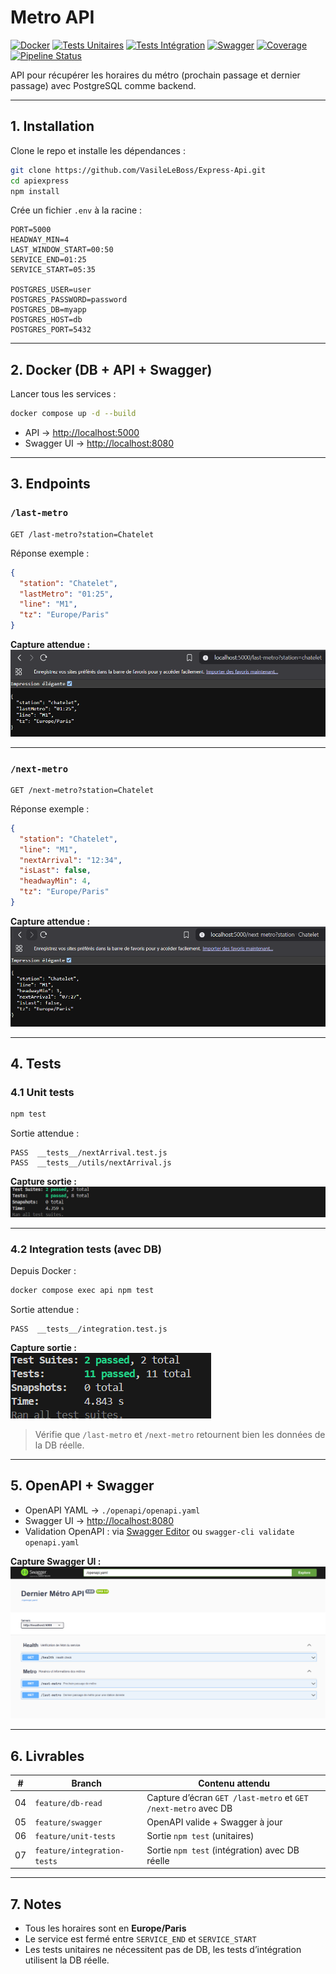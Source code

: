 # Metro API

[![Docker](https://img.shields.io/badge/docker-ready-blue)](https://www.docker.com/)
[![Tests Unitaires](https://img.shields.io/badge/tests-unit-green)]()
[![Tests Intégration](https://img.shields.io/badge/tests-integration-yellow)]()
[![Swagger](https://img.shields.io/badge/swagger-ui-blue)](http://localhost:8080)
[![Coverage](https://img.shields.io/badge/coverage-100%25-brightgreen)]()
[![Pipeline Status](https://gitlab.com/VasileLeBoss/apiexpress/badges/master/pipeline.svg?style=flat)](https://gitlab.com/VasileLeBoss/apiexpress/-/pipelines)

API pour récupérer les horaires du métro (prochain passage et dernier passage) avec PostgreSQL comme backend.

---

## 1. Installation

Clone le repo et installe les dépendances :

```bash
git clone https://github.com/VasileLeBoss/Express-Api.git
cd apiexpress
npm install
```

Crée un fichier `.env` à la racine :

```env
PORT=5000
HEADWAY_MIN=4
LAST_WINDOW_START=00:50
SERVICE_END=01:25
SERVICE_START=05:35

POSTGRES_USER=user
POSTGRES_PASSWORD=password
POSTGRES_DB=myapp
POSTGRES_HOST=db
POSTGRES_PORT=5432
```

---

## 2. Docker (DB + API + Swagger)

Lancer tous les services :

```bash
docker compose up -d --build
```

- API → [http://localhost:5000](http://localhost:5000)
- Swagger UI → [http://localhost:8080](http://localhost:8080)

---

## 3. Endpoints

### `/last-metro`

```http
GET /last-metro?station=Chatelet
```

Réponse exemple :

```json
{
  "station": "Chatelet",
  "lastMetro": "01:25",
  "line": "M1",
  "tz": "Europe/Paris"
}
```

**Capture attendue :**  
![Capture /last-metro](./screenshots/last-metro.png)

---

### `/next-metro`

```http
GET /next-metro?station=Chatelet
```

Réponse exemple :

```json
{
  "station": "Chatelet",
  "line": "M1",
  "nextArrival": "12:34",
  "isLast": false,
  "headwayMin": 4,
  "tz": "Europe/Paris"
}
```

**Capture attendue :**  
![Capture /next-metro](./screenshots/next-metro.png)

---

## 4. Tests

### 4.1 Unit tests

```bash
npm test
```

Sortie attendue :

```
PASS  __tests__/nextArrival.test.js
PASS  __tests__/utils/nextArrival.js
```

**Capture sortie :**  
![Unit tests](./screenshots/unit-tests.png)

---

### 4.2 Integration tests (avec DB)

Depuis Docker :

```bash
docker compose exec api npm test
```

Sortie attendue :

```
PASS  __tests__/integration.test.js
```

**Capture sortie :**  
![Integration tests](./screenshots/integration-tests.png)

> Vérifie que `/last-metro` et `/next-metro` retournent bien les données de la DB réelle.

---

## 5. OpenAPI + Swagger

- OpenAPI YAML → `./openapi/openapi.yaml`
- Swagger UI → [http://localhost:8080](http://localhost:8080)
- Validation OpenAPI : via [Swagger Editor](https://editor.swagger.io/) ou `swagger-cli validate openapi.yaml`

**Capture Swagger UI :**  
![Swagger UI](./screenshots/swagger-ui.png)

---

## 6. Livrables

| #   | Branch                      | Contenu attendu                                                |
| --- | --------------------------- | -------------------------------------------------------------- |
| 04  | `feature/db-read`           | Capture d’écran `GET /last-metro` et `GET /next-metro` avec DB |
| 05  | `feature/swagger`           | OpenAPI valide + Swagger à jour                                |
| 06  | `feature/unit-tests`        | Sortie `npm test` (unitaires)                                  |
| 07  | `feature/integration-tests` | Sortie `npm test` (intégration) avec DB réelle                 |

---

## 7. Notes

- Tous les horaires sont en **Europe/Paris**
- Le service est fermé entre `SERVICE_END` et `SERVICE_START`
- Les tests unitaires ne nécessitent pas de DB, les tests d’intégration utilisent la DB réelle.

